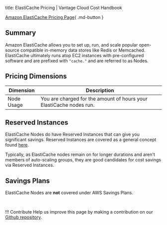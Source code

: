 title: ElastiCache Pricing | Vantage Cloud Cost Handbook

[Amazon ElastiCache Pricing Page](https://aws.amazon.com/elasticache/pricing/){ .md-button }

## Summary

Amazon ElastiCache allows you to set up, run, and scale popular open-source compatible in-memory data stores like Redis or Memcached. ElastiCache ultimately runs atop EC2 instances with pre-configured software and are prefixed with `"cache."` and are referred to as Nodes.

## Pricing Dimensions

|Dimension|Description|
|---|---|
|Node Usage|You are charged for the amount of hours your ElastiCache nodes run.|


## Reserved Instances
ElastiCache Nodes do have Reserved Instances that can give you significant savings. Reserved Instances are covered as a general concept found [here](../concepts/reserved-instances.md). 

Typically, as ElastiCache nodes remain on for longer durations and aren't members of auto-scaling groups, they are good candidates for cost savings via Reserved Instances. 


## Savings Plans
ElastiCache Nodes are **not** covered under AWS Savings Plans.

<br/>

!!! Contribute
	Help us improve this page by making a contribution on our [Github repository](https://github.com/vantage-sh/handbook).